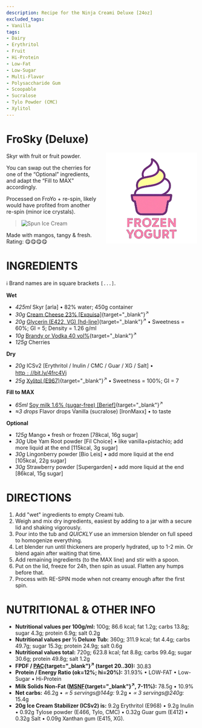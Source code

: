 ```yaml
---
description: Recipe for the Ninja Creami Deluxe [24oz]
excluded_tags:
- Vanilla
tags:
- Dairy
- Erythritol
- Fruit
- Hi-Protein
- Low-Fat
- Low-Sugar
- Multi-Flavor
- Polysaccharide Gum
- Scoopable
- Sucralose
- Tylo Powder (CMC)
- Xylitol
---
```

# FroSky (Deluxe)
<img style="float: right; margin-left: 1.5em;" width=240 alt="Logo" src="https://raw.githubusercontent.com/jhermann/ice-creamery/refs/heads/main/assets/froyo-ice-cream-logo.png" />

Skyr with fruit or fruit powder.

You can swap out the cherries for one of the “Optional” ingredients, and adapt the “Fill to MAX” accordingly.

Processed on FroYo + re-spin, likely would have profited from another re-spin (minor ice crystals).

> <img width=360 alt="Spun Ice Cream" src="frosky-mango_2024-11-13.jpg" class="zoomable" />

Made with mangos, tangy & fresh. Rating: 😋😋😋😋

# INGREDIENTS

ℹ️ Brand names are in square brackets `[...]`.

**Wet**

  - _425ml_ Skyr [arla] • 82% water; 450g container
  - _30g_ [Cream Cheese 23% \[Exquisa\]](/ice-creamery/info/ingredients/#cream-cheese){target="_blank"}<sup>↗</sup>
  - _20g_ [Glycerin (E422, VG) \[hd-line\]](/ice-creamery/info/ingredients/#vegetable-glycerin-glycerol-vg-e422){target="_blank"}<sup>↗</sup> • Sweetness = 60%; GI = 5; Density = 1.26 g/ml
  - _10g_ [Brandy or Vodka 40 vol%](/ice-creamery/info/ingredients/#alcohol-ethanol){target="_blank"}<sup>↗</sup>
  - _125g_ Cherries

**Dry**

  - _20g_ ICSv2 [Erythritol / Inulin / CMC / Guar / XG / Salt] • [http﹕//bit.ly/4frc4Vj](https://jhermann.github.io/ice-creamery/I/Ice%20Cream%20Stabilizer%20(ICS)/)
  - _25g_ [Xylitol (E967)](/ice-creamery/info/ingredients/#xylitol-e967){target="_blank"}<sup>↗</sup> • Sweetness = 100%; GI = 7

**Fill to MAX**

  - _65ml_ [Soy milk 1.6% (sugar-free) \[Berief\]](/ice-creamery/info/ingredients/#soy-milk){target="_blank"}<sup>↗</sup>
  - _≈3 drops_ Flavor drops Vanilla (sucralose) [IronMaxx] • to taste

**Optional**

  - _125g_ Mango • fresh or frozen [78kcal, 16g sugar]
  - _30g_ Ube Yam Root powder [Fil Choice] • like vanilla+pistachio; add more liquid at the end [115kcal, 3g sugar]
  - _30g_ Lingonberry powder [Bio Leis] • add more liquid at the end [105kcal, 22g sugar]
  - _30g_ Strawberry powder [Supergarden] • add more liquid at the end [86kcal, 15g sugar]

# DIRECTIONS

 1. Add "wet" ingredients to empty Creami tub.
 1. Weigh and mix dry ingredients, easiest by adding to a jar with a secure lid and shaking vigorously.
 1. Pour into the tub and *QUICKLY* use an immersion blender on full speed to homogenize everything.
 1. Let blender run until thickeners are properly hydrated, up to 1-2 min. Or blend again after waiting that time.
 1. Add remaining ingredients (to the MAX line) and stir with a spoon.
 1. Put on the lid, freeze for 24h, then spin as usual. Flatten any humps before that.
 1. Process with RE-SPIN mode when not creamy enough after the first spin.

# NUTRITIONAL & OTHER INFO
- **Nutritional values per 100g/ml:** 100g; 86.6 kcal; fat 1.2g; carbs 13.8g; sugar 4.3g; protein 6.9g; salt 0.2g
- **Nutritional values per ½ Deluxe Tub:** 360g; 311.9 kcal; fat 4.4g; carbs 49.7g; sugar 15.3g; protein 24.9g; salt 0.6g
- **Nutritional values total:** 720g; 623.8 kcal; fat 8.8g; carbs 99.4g; sugar 30.6g; protein 49.8g; salt 1.2g
- **FPDF / [PAC](/ice-creamery/info/glossary/#potere-anti-congelante-pac){target="_blank"}<sup>↗</sup> (target 20..30):** 30.83
- **Protein / Energy Ratio (ok=12%; hi=20%):** 31.93% • LOW-FAT • Low-Sugar • Hi-Protein
- **Milk Solids Non-Fat ([MSNF](/ice-creamery/info/glossary/#milk-solids-not-fat-msnf){target="_blank"}<sup>↗</sup>, 7-11%):** 78.5g • 10.9%
- **Net carbs:** 46.2g • *∝ 5 servings@144g:* 9.2g • *∝ 3 servings@240g:* 15.4g
- **20g Ice Cream Stabilizer (ICSv2) is:** 9.2g Erythritol (E968) • 9.2g Inulin • 0.92g Tylose powder (E466, Tylo, CMC) • 0.32g Guar gum (E412) • 0.32g Salt • 0.09g Xanthan gum (E415, XG).
